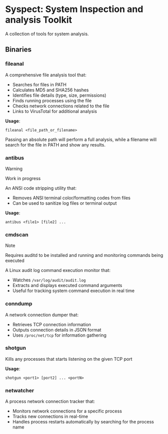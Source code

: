 # Syspect: System Inspection and analysis Toolkit

A collection of tools for system analysis.

## Binaries

### fileanal
A comprehensive file analysis tool that:
- Searches for files in PATH
- Calculates MD5 and SHA256 hashes
- Identifies file details (type, size, permissions)
- Finds running processes using the file
- Checks network connections related to the file
- Links to VirusTotal for additional analysis

**Usage**: 
```
fileanal <file_path_or_filename>
```

Passing an absolute path will perform a full analysis, while a filename will search for the file in PATH and show any results.

### antibus

> [!WARNING]
> Work in progress

An ANSI code stripping utility that:
- Removes ANSI terminal color/formatting codes from files
- Can be used to sanitize log files or terminal output

**Usage**:
```
antibus <file1> [file2] ...
```

### cmdscan

> [!NOTE]
> Requires auditd to be installed and running and monitoring commands being executed

A Linux audit log command execution monitor that:
- Watches `/var/log/audit/audit.log`
- Extracts and displays executed command arguments
- Useful for tracking system command execution in real time

### conndump

A network connection dumper that:
- Retrieves TCP connection information
- Outputs connection details in JSON format
- Uses `/proc/net/tcp` for information gathering

### shotgun

Kills any processes that starts listening on the given TCP port

**Usage**:
```
shotgun <port1> [port2] ... <portN>
```

### netwatcher

A process network connection tracker that:
- Monitors network connections for a specific process
- Tracks new connections in real-time
- Handles process restarts automatically by searching for the process name


